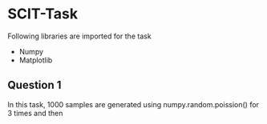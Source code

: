 # SCIT-Task

Following libraries are imported for the task

* Numpy
* Matplotlib

## Question 1

 In this task, 1000 samples are generated using numpy.random.poission() for 3 times and then 
